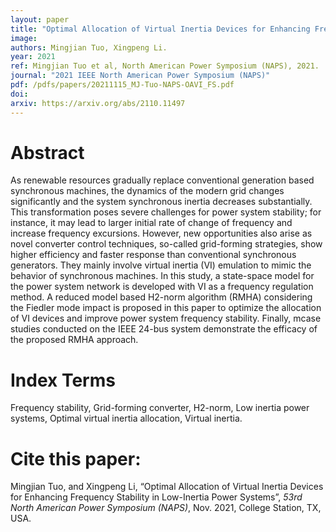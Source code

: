 ```yaml
---
layout: paper
title: "Optimal Allocation of Virtual Inertia Devices for Enhancing Frequency Stability in Low-Inertia Power Systems"
image: 
authors: Mingjian Tuo, Xingpeng Li.
year: 2021
ref: Mingjian Tuo et al, North American Power Symposium (NAPS), 2021. 
journal: "2021 IEEE North American Power Symposium (NAPS)"
pdf: /pdfs/papers/20211115_MJ-Tuo-NAPS-OAVI_FS.pdf
doi: 
arxiv: https://arxiv.org/abs/2110.11497
---
```


# Abstract
As renewable resources gradually replace conventional generation based synchronous machines, the dynamics of the modern grid changes significantly and the system synchronous inertia decreases substantially. This transformation poses severe challenges for power system stability; for instance, it may lead to larger initial rate of change of frequency and increase frequency excursions. However, new opportunities also arise as novel converter control techniques, so-called grid-forming strategies, show higher efficiency and faster response than conventional synchronous generators. They mainly involve virtual inertia (VI) emulation to mimic the behavior of synchronous machines. In this study, a state-space model for the power system network is developed with VI as a frequency regulation method. A reduced model based H2-norm algorithm (RMHA) considering the Fiedler mode impact is proposed in this paper to optimize the allocation of VI devices and improve power system frequency stability. Finally, mcase studies conducted on the IEEE 24-bus system demonstrate the efficacy of the proposed RMHA approach.

# Index Terms
Frequency stability, Grid-forming converter, H2-norm, Low inertia power systems, Optimal virtual inertia allocation, Virtual inertia.

# Cite this paper:
Mingjian Tuo, and Xingpeng Li, “Optimal Allocation of Virtual Inertia Devices for Enhancing Frequency Stability in Low-Inertia Power Systems”, *53rd North American Power Symposium (NAPS)*, Nov. 2021, College Station, TX, USA.
